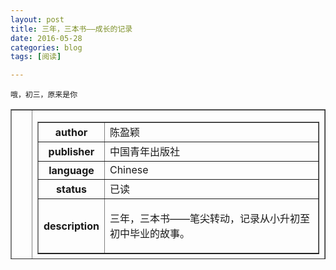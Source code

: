 ```yaml
---
layout: post
title: 三年，三本书——成长的记录
date: 2016-05-28
categories: blog
tags: [阅读]

---
```


```
哦，初三，原来是你
```

<html>

<body>

<table width="420" height="240" border="1" >

<td>

<img src = "https://images-cn.ssl-images-amazon.com/images/I/516miTaSDZL._AA160_.jpg">

<td align="right">

<table border="1">

<tr>

<th>author</th>

<td>陈盈颖</td>

<tr>

<th>publisher</th>

<td>中国青年出版社</td>

</tr>

<th>language</th>

<td>Chinese</td>

</tr>

<tr>

<th>status</th>

<td>已读</td>

</tr>

<th>description</th>

<td> 

三年，三本书——笔尖转动，记录从小升初至初中毕业的故事。

</td>

</table>

</div>

三年，三本书——笔尖转动，记录从小升初至初中毕业的故事。

在2013年3月出版的首部《今年，我们小升初》，因为准确细致的记录了上海地区小升初的种种备考细节，向外省人了解上海——这一中国经济最发达地区的教育现实打开了一扇天窗。出于功利性的角度，此书亦能为该地区往后的考生提供备考经验。

涟漪（作者形象经历文学化加工的角色），凭借自己在小升初阶段的努力，成功考取了一家重视学生综合能力发展、教学环境相对宽松的学校。因此，在2014年1月出版的《11岁的住校生》中，首次离家参与集体生活的涟漪，度过了一段快乐的中预时光。这段时光，让人倍加怀念，因为它是如此的短暂。

进入初三，压力不比小升初时小。在2015年4月出版的《哦，初三，原来是你》这部最新作品中，作者改变了以涟漪这个角色的视角来展开故事的叙事方法，而开始尝试描绘人物群像。从中可以看出作者心态的改变，在持续多年的学习生活中，许是受到了集体生活的影响，她进一步理解了自己所处的教育现状，并不是她一个人独自在经历着这一切。

不同于成人笔下描述的校园现状，作为学生，仍然在亲历这一切的陈盈颖，没有针对性的批判，有的只是对校园场景的忠实还原。但是记录本身就具备足够的力量，读者在体会到文中学生在求学路上的真实感受后，或许会引发一些对于教育现实的思考与行动。

当我读完三本书之后，再看见下面的这段话，突然之间就明白了自己为何对这位女孩的文字抱有期待。

> Becoming educated should not require giving up joy but rather lead to finding joy in new kinds of things: reading novels instead of playing with small figures , conducting experiments instead of sinking cups in the bathtub, and debating serious issues rather than stringing together nonsense words, for example. In some cases, schools should help children find new, more grown-up ways of doing the same thing that are constant sources of joy : making art, making friengs, making decisions.

现实中的校园，我们都曾经或正在经历着，但我们从未提笔记录 。而她将这件事坚持了下来，单凭这一点来说，她达到了学习的新境界——她追寻乐趣的手段一步步在向成熟的世界靠近。

> 我觉得我很信一句话，就是：“你把时间花在哪里，你在哪里的收获就越大。”并不是谁比谁怎样，而是，看你把时间用在哪儿。我出版了两本书，主要是我把假期很多时间都用在写作上。
>
> ​                                                                                          ——陈盈颖

## 迭代

* 2016年05月29日 二稿
* 2016年05月28日 初稿